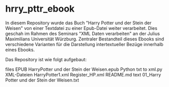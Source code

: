 # hrry_pttr_ebook

In diesem Repository wurde das Buch "Harry Potter und der Stein der Weisen" von einer Textdatei zu einer Epub-Datei weiter verarbeitet. Dies geschah im Rahmen des Seminars "XML Daten verarbeiten" an der Julius Maximilians Universität Würzburg. Zentraler Bestandteil dieses Ebooks sind verschiedene Varianten für die Darstellung intertextueller Bezüge innerhalb eines Ebooks. 

Das Repository ist wie folgt aufgebaut:

files
  EPUB
    HarryPotter und der Stein der Weisen.epub
  Python
    txt to xml.py
  XML-Dateien
    HarryPotter1.xml
    Register_HP.xml
README.md
  text
    01_Harry Potter und der Stein der Weisen.txt
    
